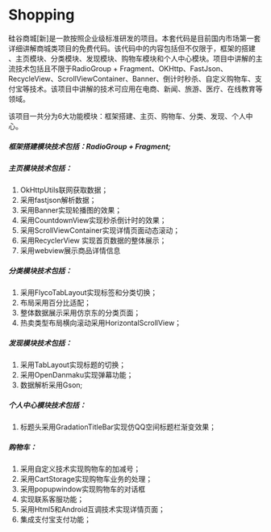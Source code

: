 # Shopping
  硅谷商城[新]是一款按照企业级标准研发的项目。本套代码是目前国内市场第一套详细讲解商城类项目的免费代码。该代码中的内容包括但不仅限于，框架的搭建
  、主页模块、分类模块、发现模块、购物车模块和个人中心模块。项目中讲解的主流技术包括且不限于RadioGroup + Fragment、OKHttp、FastJson、RecycleView、ScrollViewContainer、Banner、倒计时秒杀、自定义购物车、支付宝等技术。该项目中讲解的技术可应用在电商、新闻、旅游、医疗、在线教育等领域。


该项目一共分为6大功能模块：框架搭建、主页、购物车、分类、发现、个人中心。
##### 框架搭建模块技术包括：RadioGroup + Fragment;

##### 主页模块技术包括：
 1. OkHttpUtils联网获取数据；
 2. 采用fastjson解析数据；
3. 采用Banner实现轮播图的效果；
4. 采用CountdownView实现秒杀倒计时的效果；
5. 采用ScrollViewContainer实现详情页面动态滚动；
6. 采用RecyclerView 实现首页数据的整体展示；
7. 采用webview展示商品详情信息

##### 分类模块技术包括：
1. 采用FlycoTabLayout实现标签和分类切换；
2. 布局采用百分比适配；
3. 整体数据展示采用仿京东的分类页面；
4. 热卖类型布局横向滚动采用HorizontalScrollView；

##### 发现模块技术包括：
1. 采用TabLayout实现标题的切换；
2. 采用OpenDanmaku实现弹幕功能；
3. 数据解析采用Gson;

##### 个人中心模块技术包括：
1. 标题头采用GradationTitleBar实现仿QQ空间标题栏渐变效果；

##### 购物车：
 1. 采用自定义技术实现购物车的加减号；
 2. 采用CartStorage实现购物车业务的处理；
3. 采用popupwindow实现购物车的对话框
4. 实现联系客服功能；
5. 采用Html5和Android互调技术实现详情页面；
6. 集成支付宝支付功能；
